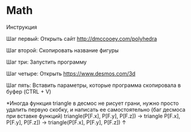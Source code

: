 # Math

Инструкция

Шаг первый: Открыть сайт http://dmccooey.com/polyhedra

Шаг второй: Скопировать название фигуры

Шаг три: Запустить программу

Шаг четыре: Открыть https://www.desmos.com/3d

Шаг пять: Вставить параметры, которые программа скопировала в буфер (CTRL + V)

*Иногда функция triangle в десмос не рисует грани, нужно просто удалить первую 
 скобку, и написать ее самостоятельно (баг десмоса при вставке функций)
 triangle(P[F.x], P[F.y], P[F.z]) -> triangle P[F.x], P[F.y], P[F.z]) -> triangle(P[F.x], P[F.y], P[F.z])
                                                ↑
